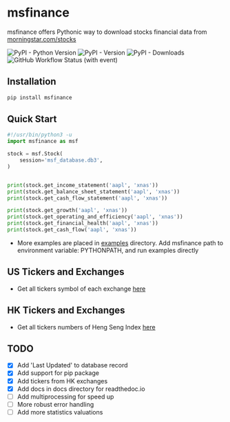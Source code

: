 # msfinance
msfinance offers Pythonic way to download stocks financial data from [morningstar.com/stocks](https://www.morningstar.com/stocks)

![PyPI - Python Version](https://img.shields.io/pypi/pyversions/msfinance)
![PyPI - Version](https://img.shields.io/pypi/v/msfinance)
![PyPI - Downloads](https://img.shields.io/pypi/dm/msfinance)
![GitHub Workflow Status (with event)](https://img.shields.io/github/actions/workflow/status/jimmysitu/msfinance/python-package.yml)


## Installation
```bash
pip install msfinance
```

## Quick Start
```python
#!/usr/bin/python3 -u
import msfinance as msf

stock = msf.Stock(
    session='msf_database.db3',
)


print(stock.get_income_statement('aapl', 'xnas'))
print(stock.get_balance_sheet_statement('aapl', 'xnas'))
print(stock.get_cash_flow_statement('aapl', 'xnas'))

print(stock.get_growth('aapl', 'xnas'))
print(stock.get_operating_and_efficiency('aapl', 'xnas'))
print(stock.get_financial_health('aapl', 'xnas'))
print(stock.get_cash_flow('aapl', 'xnas'))
```
- More examples are placed in [examples](https://github.com/jimmysitu/msfinance/tree/main/examples) directory. Add msfinance path to environment variable: PYTHONPATH, and run examples directly 


## US Tickers and Exchanges
- Get all tickers symbol of each exchange [here](https://www.nasdaq.com/market-activity/stocks/screener)


## HK Tickers and Exchanges
- Get all tickers numbers of Heng Seng Index [here](https://en.wikipedia.org/wiki/Hang_Seng_Index#Components)


## TODO
- [x] Add 'Last Updated' to database record
- [x] Add support for pip package
- [x] Add tickers from HK exchanges
- [x] Add docs in docs directory for readthedoc.io
- [ ] Add multiprocessing for speed up
- [ ] More robust error handling
- [ ] Add more statistics valuations

